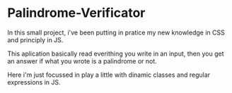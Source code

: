 # Palindrome-Verificator
In this small project, i've been putting in pratice my new knowledge in CSS and principly in JS.

This aplication basically read everithing you write in an input, then you get an answer if what you wrote is a palindrome or not.

Here i'm just focussed in play a little with dinamic classes and regular expressions in JS.
